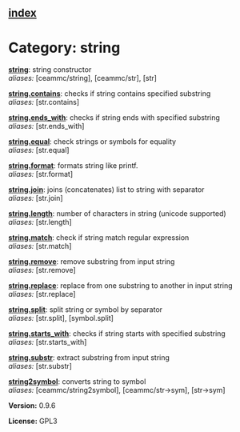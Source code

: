 [index](index.html) 
---

# Category: string




[**string**](string.html): string constructor <br>
_aliases:_ \[ceammc/string\], \[ceammc/str\], \[str\]


[**string.contains**](string.contains.html): checks if string contains specified substring <br>
_aliases:_ \[str.contains\]


[**string.ends_with**](string.ends_with.html): checks if string ends with specified substring <br>
_aliases:_ \[str.ends_with\]


[**string.equal**](string.equal.html): check strings or symbols for equality <br>
_aliases:_ \[str.equal\]


[**string.format**](string.format.html): formats string like printf. <br>
_aliases:_ \[str.format\]


[**string.join**](string.join.html): joins (concatenates) list to string with separator <br>
_aliases:_ \[str.join\]


[**string.length**](string.length.html): number of characters in string (unicode supported) <br>
_aliases:_ \[str.length\]


[**string.match**](string.match.html): check if string match regular expression <br>
_aliases:_ \[str.match\]


[**string.remove**](string.remove.html): remove substring from input string <br>
_aliases:_ \[str.remove\]


[**string.replace**](string.replace.html): replace from one substring to another in input string <br>
_aliases:_ \[str.replace\]


[**string.split**](string.split.html): split string or symbol by separator <br>
_aliases:_ \[str.split\], \[symbol.split\]


[**string.starts_with**](string.starts_with.html): checks if string starts with specified substring <br>
_aliases:_ \[str.starts_with\]


[**string.substr**](string.substr.html): extract substring from input string <br>
_aliases:_ \[str.substr\]


[**string2symbol**](string2symbol.html): converts string to symbol <br>
_aliases:_ \[ceammc/string2symbol\], \[ceammc/str-&gt;sym\], \[str-&gt;sym\]



**Version:** 0.9.6

**License:** GPL3
